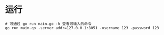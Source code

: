 # 运行
```shell script
# 可通过 go run main.go -h 查看可输入的命令
go run main.go -server_addr=127.0.0.1:8051 -username 123 -password 123 
```